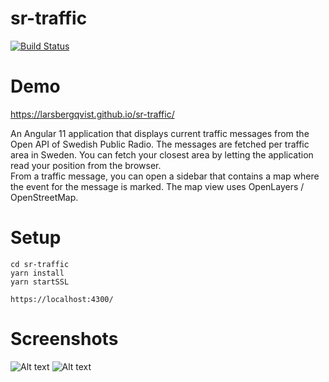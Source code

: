 # sr-traffic

[![Build Status](https://travis-ci.com/LarsBergqvist/sr-traffic.svg?branch=main)](https://travis-ci.com/LarsBergqvist/sr-traffic)

# Demo

https://larsbergqvist.github.io/sr-traffic/

An Angular 11 application that displays current traffic messages from the Open API of Swedish Public Radio. The messages are fetched per traffic area in Sweden. You can fetch your closest area by letting the application read your position from the browser.  
From a traffic message, you can open a sidebar that contains a map where the event for the message is marked. The map view uses OpenLayers / OpenStreetMap.

# Setup

```
cd sr-traffic
yarn install
yarn startSSL  

https://localhost:4300/

```

# Screenshots

![Alt text](https://github.com/LarsBergqvist/sr-traffic/blob/main/screenshot1?raw=true 'Traffic messages list')
![Alt text](https://github.com/LarsBergqvist/sr-traffic/blob/main/screenshot2.png?raw=true 'Map sidebar')
